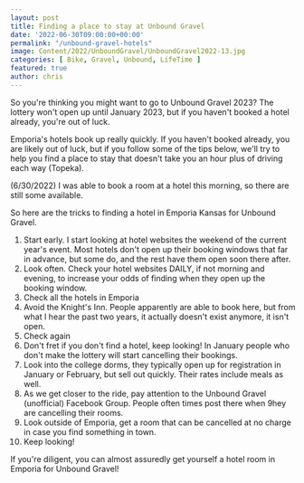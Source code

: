 ```yaml
---
layout: post
title: Finding a place to stay at Unbound Gravel
date: '2022-06-30T09:00:00+00:00'
permalink: "/unbound-gravel-hotels"
image: Content/2022/UnboundGravel/UnboundGravel2022-13.jpg
categories: [ Bike, Gravel, Unbound, LifeTime ]
featured: true
author: chris
---
```

So you're thinking you might want to go to Unbound Gravel 2023? The lottery won't open up until January 2023, but if you haven't booked a hotel already, you're out of luck.

Emporia's hotels book up really quickly. If you haven't booked already, you are likely out of luck, but if you follow some of the tips below, we'll try to help you find a place to stay that doesn't take you an hour plus of driving each way (Topeka).

(6/30/2022) I was able to book a room at a hotel this morning, so there are still some available.

So here are the tricks to finding a hotel in Emporia Kansas for Unbound Gravel.

1. Start early. I start looking at hotel websites the weekend of the current year's event. Most hotels don't open up their booking windows that far in advance, but some do, and the rest have them open soon there after.
2. Look often. Check your hotel websites DAILY, if not morning and evening, to increase your odds of finding when they open up the booking window.
3. Check all the hotels in Emporia
4. Avoid the Knight's Inn. People apparently are able to book here, but from what I hear the past two years, it actually doesn't exist anymore, it isn't open.
5. Check again
6. Don't fret if you don't find a hotel, keep looking! In January people who don't make the lottery will start cancelling their bookings.
7. Look into the college dorms, they typically open up for registration in January or February, but sell out quickly. Their rates include meals as well.
8. As we get closer to the ride, pay attention to the Unbound Gravel (unofficial) Facebook Group. People often times post there when 9hey are cancelling their rooms.
10. Look outside of Emporia, get a room that can be cancelled at no charge in case you find something in town.
11. Keep looking!


If you're diligent, you can almost assuredly get yourself a hotel room in Emporia for Unbound Gravel!

